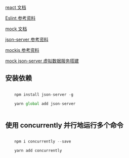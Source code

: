 [react 文档](https://zh-hans.reactjs.org/)

[Eslint 参考资料](https://blog.csdn.net/walid1992/article/details/54633760)

[mock 文档](http://mockjs.com/)

[json-server 参考资料](https://blog.csdn.net/div_ma/article/details/80579971)

[mockjs 参考资料](https://blog.csdn.net/div_ma/article/details/80592996)

[mock json-server 虚拟数据服务搭建](https://blog.csdn.net/qq_41629150/article/details/99645632)

## 安装依赖

```javascript

    npm install json-server -g

    yarn global add json-server 
    
```

## 使用 concurrently 并行地运行多个命令

```javascript

    npm i concurrently --save

    yarn add concurrently

```